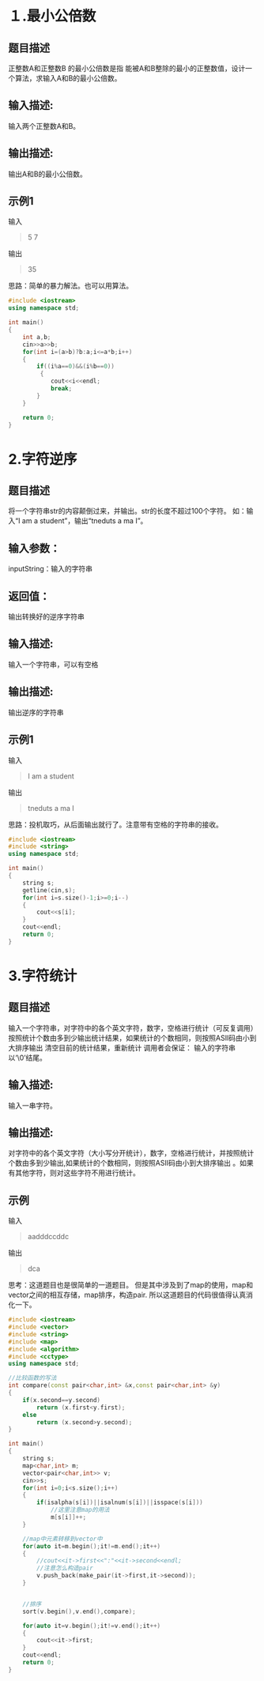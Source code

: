 
# １.最小公倍数
## 题目描述
正整数A和正整数B 的最小公倍数是指 能被A和B整除的最小的正整数值，设计一个算法，求输入A和B的最小公倍数。

## 输入描述:
输入两个正整数A和B。
## 输出描述:
输出A和B的最小公倍数。
## 示例1
输入
>5
>7

输出

>35

思路：简单的暴力解法。也可以用算法。

```c++
#include <iostream>
using namespace std;

int main()
{
    int a,b;
    cin>>a>>b;
    for(int i=(a>b)?b:a;i<=a*b;i++)
    {
     	if((i%a==0)&&(i%b==0))
         {
            cout<<i<<endl;
            break;
        }
    }

	return 0;
}
```

# 2.字符逆序
## 题目描述
将一个字符串str的内容颠倒过来，并输出。str的长度不超过100个字符。 如：输入“I am a student”，输出“tneduts a ma I”。



## 输入参数：
inputString：输入的字符串


## 返回值：
输出转换好的逆序字符串


## 输入描述:
输入一个字符串，可以有空格
## 输出描述:
输出逆序的字符串
## 示例1
输入

>I am a student

输出

>tneduts a ma I

思路：投机取巧，从后面输出就行了。注意带有空格的字符串的接收。

```c++
#include <iostream>
#include <string>
using namespace std;

int main()
{
    string s;
    getline(cin,s);
    for(int i=s.size()-1;i>=0;i--)
    {
        cout<<s[i];
    }
    cout<<endl;
    return 0;
}
```

# 3.字符统计
## 题目描述
输入一个字符串，对字符中的各个英文字符，数字，空格进行统计（可反复调用）
按照统计个数由多到少输出统计结果，如果统计的个数相同，则按照ASII码由小到大排序输出
清空目前的统计结果，重新统计
调用者会保证：
输入的字符串以‘\0’结尾。


## 输入描述:
输入一串字符。
## 输出描述:
对字符中的各个英文字符（大小写分开统计），数字，空格进行统计，并按照统计个数由多到少输出,如果统计的个数相同，则按照ASII码由小到大排序输出 。如果有其他字符，则对这些字符不用进行统计。
## 示例
输入

>aadddccddc

输出

>dca

思考：这道题目也是很简单的一道题目。
但是其中涉及到了map的使用，map和vector之间的相互存储，map排序，构造pair.
所以这道题目的代码很值得认真消化一下。

```c++
#include <iostream>
#include <vector>
#include <string>
#include <map>
#include <algorithm>
#include <cctype>
using namespace std;

//比较函数的写法
int compare(const pair<char,int> &x,const pair<char,int> &y)
{
    if(x.second==y.second)
        return (x.first<y.first);
    else
        return (x.second>y.second);
}

int main()
{
    string s;
    map<char,int> m;
    vector<pair<char,int>> v;
    cin>>s;
    for(int i=0;i<s.size();i++)
    {
        if(isalpha(s[i])||isalnum(s[i])||isspace(s[i]))
            //这里注意map的用法
            m[s[i]]++;
    }

    //map中元素转移到vector中
    for(auto it=m.begin();it!=m.end();it++)
    {
        //cout<<it->first<<":"<<it->second<<endl;
        //注意怎么构造pair
        v.push_back(make_pair(it->first,it->second));
    }


    //排序
    sort(v.begin(),v.end(),compare);

    for(auto it=v.begin();it!=v.end();it++)
    {
        cout<<it->first;
    }
    cout<<endl;
    return 0;
}

```